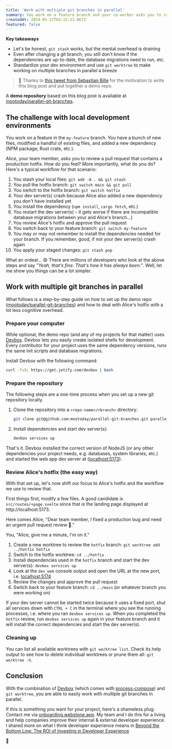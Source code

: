 ```yaml
---
title: 'Work with multiple git branches in parallel'
summary: You work on a feature branch and your co-worker asks you to review their pull request. Panic. Fear. Ehm... yeah, let me wrap up my current work. Well, no more, I work with multiple branches in parallel.
createdAt: 2024-05-17T03:15:13.067Z
featured: false
---
```


**Key takeaways**

- Let's be honest, `git stash` works, but the mental overhead is draining
- Even after changing a git branch, you still don't know if the dependencies are up-to-date, the database migrations need to run, etc.
- Standardize your dev environment and use `git worktree` to make working on multiple branches in parallel a breeze

> 🙏 Thanks to <a href="https://twitter.com/TastefulElk/status/1790653359596130740" target="_blank">this tweet from Sebastian Bille</a> for the motivation to write this blog post and put together a demo repo.

A **demo repository** based on this blog post is available at <a href="https://github.com/mootoday/parallel-git-branches" target="_blank">mootoday/parallel-git-branches</a>.

## The challenge with local development environments

You work on a feature in the `my-feature` branch. You have a bunch of new files, modified a handful of existing files, and added a new dependency (NPM package, Rust crate, etc.).

Alice, your team member, asks you to review a pull request that contains a production hotfix. How do you feel? More importantly, what do you do? Here's a typical workflow for that scenario:

1. You stash your local files: `git add -A . && git stash`
1. You pull the hotfix branch: `git switch main && git pull`
1. You switch to the hotfix branch: `git switch hotfix`
1. Your dev server(s) crash because Alice also added a new dependency you don't have installed yet
1. You install the dependency (`npm install`, `cargo fetch`, etc.)
1. You restart the dev server(s) – it gets worse if there are incompatible database migrations between your and Alice's branch...)
1. You review Alice's hotfix and approve the pull request
1. You switch back to your feature branch: `git switch my-feature`
1. You may or may not remember to install the dependencies needed for your branch. If you remember, good, if not your dev server(s) crash again
1. You apply your staged changes: `git stash pop`

What an ordeal... 😰 There are millions of developers who look at the above steps and say _"Yeah, that's fine. That's how it has always been."_. Well, let me show you things can be a lot simpler.

## Work with multiple git branches in parallel

What follows is a step-by-step guide on how to set up the demo repo (<a href="https://github.com/mootoday/parallel-git-branches" target="_blank">mootoday/parallel-git-branches</a>) and how to deal with Alice's hotfix with a lot less cognitive overhead.

### Prepare your computer

While optional, the demo repo (and any of my projects for that matter) uses <a href="https://github.com/jetify-com/devbox" target="_blank">Devbox</a>. Devbox lets you easily create isolated shells for development. Every contributor for your project uses the same dependency versions, runs the same init scripts and database migrations.

Install Devbox with the following command:

```sh
curl -fsSL https://get.jetify.com/devbox | bash
```

### Prepare the repository

The following steps are a one-time process when you set up a new git repository locally.

1. Clone the repository into a `<repo-name>/<branch>` directory:
   ```sh
   git clone git@github.com:mootoday/parallel-git-branches.git parallel-git-branches/main
   ```
1. Install dependencies and start dev server(s):
   ```sh
   devbox services up
   ```

That's it. Devbox installed the correct version of NodeJS (or any other dependencies your project needs, e.g. databases, system libraries, etc.) and started the web app dev server at (<a href="http://localhost:5173" target="_blank">localhost:5173</a>).

### Review Alice's hotfix (the easy way)

With that set up, let's now shift our focus to Alice's hotfix and the workflow we use to review that.

First things first, modify a few files. A good candidate is `src/routes/+page.svelte` since that is the landing page displayed at http://localhost:5173.

Here comes Alice, "Dear team member, I fixed a production bug and need an urgent pull request review 🙏."

You, "Alice, give me a minute, I'm on it."

1. Create a new worktree to review the `hotfix` branch: `git worktree add ../hotfix hotfix`
1. Switch to the hotfix worktree: `cd ../hotfix`
1. Install dependencies used in the `hotfix` branch and start the dev server(s): `devbox services up`
1. Look at the `dev_web` console output and open the URL at the new port, i.e. <a href="http://localhost:5174" target="_blank">localhost:5174</a>
1. Review the changes and approve the pull request
1. Switch back to your feature branch: `cd ../main` (or whatever branch you were working on)

If your dev server cannot be started twice because it uses a fixed port, shut all services down with `CTRL + C` in the terminal where you see the running processes, i.e. where you ran `devbox services up`. When you completed the `hotfix` review, run `devbox services up` again in your feature branch and it will install the correct dependencies and start the dev server(s).

### Cleaning up

You can list all available worktrees with `git worktree list`. Check its help output to see how to delete individual worktrees or prune them all: `git worktree -h`.

## Conclusion

With the combination of <a href="https://github.com/jetify-com/devbox" target="_blank">Devbox</a> (which comes with <a href="https://github.com/F1bonacc1/process-compose" target="_blank">process-compose</a>) and `git worktree`, you are able to easily work with multiple git branches in parallel.

If this is something you want for your project, here's a shameless plug: Contact me via <a href="https://onboarding.webstone.app">onboarding.webstone.app</a>. My team and I do this for a living and help companies improve their internal & external developer experience. I shared more on what I think developer experience means in <a href="/blog/beyond-the-bottom-line-the-roi-of-investing-in-developer-experience" target="_blank">Beyond the Bottom Line: The ROI of Investing in Developer Experience</a>

👋
